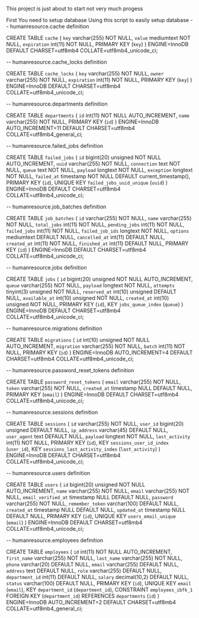 This project is just about to start not very much progess

First You need to setup database
Using this script to easily setup database 
-- humanresource.cache definition

CREATE TABLE `cache` (
  `key` varchar(255) NOT NULL,
  `value` mediumtext NOT NULL,
  `expiration` int(11) NOT NULL,
  PRIMARY KEY (`key`)
) ENGINE=InnoDB DEFAULT CHARSET=utf8mb4 COLLATE=utf8mb4_unicode_ci;


-- humanresource.cache_locks definition

CREATE TABLE `cache_locks` (
  `key` varchar(255) NOT NULL,
  `owner` varchar(255) NOT NULL,
  `expiration` int(11) NOT NULL,
  PRIMARY KEY (`key`)
) ENGINE=InnoDB DEFAULT CHARSET=utf8mb4 COLLATE=utf8mb4_unicode_ci;


-- humanresource.departments definition

CREATE TABLE `departments` (
  `id` int(11) NOT NULL AUTO_INCREMENT,
  `name` varchar(255) NOT NULL,
  PRIMARY KEY (`id`)
) ENGINE=InnoDB AUTO_INCREMENT=11 DEFAULT CHARSET=utf8mb4 COLLATE=utf8mb4_general_ci;


-- humanresource.failed_jobs definition

CREATE TABLE `failed_jobs` (
  `id` bigint(20) unsigned NOT NULL AUTO_INCREMENT,
  `uuid` varchar(255) NOT NULL,
  `connection` text NOT NULL,
  `queue` text NOT NULL,
  `payload` longtext NOT NULL,
  `exception` longtext NOT NULL,
  `failed_at` timestamp NOT NULL DEFAULT current_timestamp(),
  PRIMARY KEY (`id`),
  UNIQUE KEY `failed_jobs_uuid_unique` (`uuid`)
) ENGINE=InnoDB DEFAULT CHARSET=utf8mb4 COLLATE=utf8mb4_unicode_ci;


-- humanresource.job_batches definition

CREATE TABLE `job_batches` (
  `id` varchar(255) NOT NULL,
  `name` varchar(255) NOT NULL,
  `total_jobs` int(11) NOT NULL,
  `pending_jobs` int(11) NOT NULL,
  `failed_jobs` int(11) NOT NULL,
  `failed_job_ids` longtext NOT NULL,
  `options` mediumtext DEFAULT NULL,
  `cancelled_at` int(11) DEFAULT NULL,
  `created_at` int(11) NOT NULL,
  `finished_at` int(11) DEFAULT NULL,
  PRIMARY KEY (`id`)
) ENGINE=InnoDB DEFAULT CHARSET=utf8mb4 COLLATE=utf8mb4_unicode_ci;


-- humanresource.jobs definition

CREATE TABLE `jobs` (
  `id` bigint(20) unsigned NOT NULL AUTO_INCREMENT,
  `queue` varchar(255) NOT NULL,
  `payload` longtext NOT NULL,
  `attempts` tinyint(3) unsigned NOT NULL,
  `reserved_at` int(10) unsigned DEFAULT NULL,
  `available_at` int(10) unsigned NOT NULL,
  `created_at` int(10) unsigned NOT NULL,
  PRIMARY KEY (`id`),
  KEY `jobs_queue_index` (`queue`)
) ENGINE=InnoDB DEFAULT CHARSET=utf8mb4 COLLATE=utf8mb4_unicode_ci;


-- humanresource.migrations definition

CREATE TABLE `migrations` (
  `id` int(10) unsigned NOT NULL AUTO_INCREMENT,
  `migration` varchar(255) NOT NULL,
  `batch` int(11) NOT NULL,
  PRIMARY KEY (`id`)
) ENGINE=InnoDB AUTO_INCREMENT=4 DEFAULT CHARSET=utf8mb4 COLLATE=utf8mb4_unicode_ci;


-- humanresource.password_reset_tokens definition

CREATE TABLE `password_reset_tokens` (
  `email` varchar(255) NOT NULL,
  `token` varchar(255) NOT NULL,
  `created_at` timestamp NULL DEFAULT NULL,
  PRIMARY KEY (`email`)
) ENGINE=InnoDB DEFAULT CHARSET=utf8mb4 COLLATE=utf8mb4_unicode_ci;


-- humanresource.sessions definition

CREATE TABLE `sessions` (
  `id` varchar(255) NOT NULL,
  `user_id` bigint(20) unsigned DEFAULT NULL,
  `ip_address` varchar(45) DEFAULT NULL,
  `user_agent` text DEFAULT NULL,
  `payload` longtext NOT NULL,
  `last_activity` int(11) NOT NULL,
  PRIMARY KEY (`id`),
  KEY `sessions_user_id_index` (`user_id`),
  KEY `sessions_last_activity_index` (`last_activity`)
) ENGINE=InnoDB DEFAULT CHARSET=utf8mb4 COLLATE=utf8mb4_unicode_ci;


-- humanresource.users definition

CREATE TABLE `users` (
  `id` bigint(20) unsigned NOT NULL AUTO_INCREMENT,
  `name` varchar(255) NOT NULL,
  `email` varchar(255) NOT NULL,
  `email_verified_at` timestamp NULL DEFAULT NULL,
  `password` varchar(255) NOT NULL,
  `remember_token` varchar(100) DEFAULT NULL,
  `created_at` timestamp NULL DEFAULT NULL,
  `updated_at` timestamp NULL DEFAULT NULL,
  PRIMARY KEY (`id`),
  UNIQUE KEY `users_email_unique` (`email`)
) ENGINE=InnoDB DEFAULT CHARSET=utf8mb4 COLLATE=utf8mb4_unicode_ci;


-- humanresource.employees definition

CREATE TABLE `employees` (
  `id` int(11) NOT NULL AUTO_INCREMENT,
  `first_name` varchar(255) NOT NULL,
  `last_name` varchar(255) NOT NULL,
  `phone` varchar(20) DEFAULT NULL,
  `email` varchar(255) DEFAULT NULL,
  `address` text DEFAULT NULL,
  `role` varchar(255) DEFAULT NULL,
  `department_id` int(11) DEFAULT NULL,
  `salary` decimal(10,2) DEFAULT NULL,
  `status` varchar(100) DEFAULT NULL,
  PRIMARY KEY (`id`),
  UNIQUE KEY `email` (`email`),
  KEY `department_id` (`department_id`),
  CONSTRAINT `employees_ibfk_1` FOREIGN KEY (`department_id`) REFERENCES `departments` (`id`)
) ENGINE=InnoDB AUTO_INCREMENT=2 DEFAULT CHARSET=utf8mb4 COLLATE=utf8mb4_general_ci;
